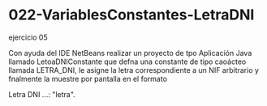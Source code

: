 # 022-VariablesConstantes-LetraDNI
ejercicio 05 

Con ayuda del IDE NetBeans realizar un proyecto de tpo Aplicación Java llamado
LetoaDNIConstante que defna una constante de tipo caoácteo llamada LETRA_DNI, le
asigne la letra correspondiente a un NIF arbitrario y fnalmente la muestre por pantalla en
el formato

Letra DNI ...: "letra".
